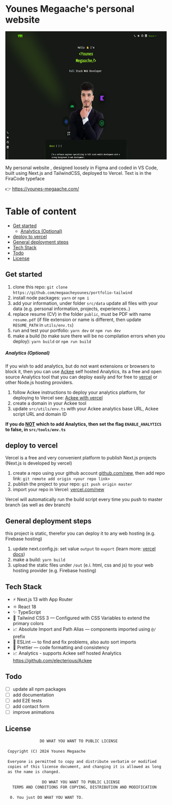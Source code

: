 # Younes Megaache's personal website

<p align="center">
<img src="public/screenshot.png" height="400"  >
</p>

My personal website , designed loosely in Figma and coded in VS Code, built using Next.js and TailwindCSS, deployed to Vercel.
Text is in the FiraCode typeface

👉 https://younes-megaache.com/

# Table of content

- [Get started](#get-started)
  - [Analytics (Optional)](#analytics-optional)
- [deploy to vercel](#deploy-to-vercel)
- [General deployment steps](#general-deployment-steps)
- [Tech Stack](#tech-stack)
- [Todo](#todo)
- [License](#license)

## Get started

1. clone this repo: `git clone https://github.com/megaacheyounes/portfolio-tailwind`
1. install node packages: `yarn` or `npm i`
1. add your information, under folder `src/data` update all files with your data (e.g. personal information, projects, experiences..)
1. replace resume (CV) in the folder `public`, must be PDF with name `resume.pdf` (if file extension or name is different, then update `RESUME_PATH` in `utils/env.ts`)
1. run and test your portfolio: `yarn dev` or `npm run dev`
1. make a build (to make sure there will be no compilation errors when you deploy): `yarn build` or `npm run build`

##### Analytics (Optional)

If you wish to add analytics, but do not want extensions or browsers to block it, then you can use [Ackee](https://github.com/electerious/Ackee) self hosted Analytics, its a free and open source Analytics tool that you can deploy easily and for free to [vercel](https://vercel.com/) or other Node.js hosting providers.

1. follow Ackee instructions to deploy your analytics platform, for deploying to Vercel see: [Ackee with vercel](https://github.com/electerious/Ackee/blob/master/docs/Get%20started.md#with-vercel)
1. create a domain in your Ackee tool
1. update `src/utils/env.ts` with your Ackee analytics base URL, Ackee script URL and domain ID

**If you do <ins>NOT</ins> which to add Analytics, then set the flag `ENABLE_ANALYTICS` to false, in `src/tools/env.ts`**

## deploy to vercel

Vercel is a free and very convenient platform to publish Next.js projects (Next.js is developed by vercel)

1. create a repo using your github account [github.com/new](https://github.com/new), then add repo link: `git remote add origin <your repo link>`
1. publish the project to your repo: `git push origin master`
1. import your repo in Vercel: [vercel.com/new](https://vercel.com/new)

Vercel will automatically run the build script every time you push to master branch (as well as dev branch)

## General deployment steps

this project is static, therefor you can deploy it to any web hosting (e.g. Firebase hosting)

1. update next.config.js: set value `output` to `export` (learn more: [vercel docs](https://nextjs.org/docs/pages/building-your-application/deploying/static-exports))
1. make a build: `yarn build`
1. upload the static files under `/out` (e.i. html, css and js) to your web hosting provider (e.g. Firebase hosting)

## Tech Stack

- ⚡️ Next.js 13 with App Router
- ⚛️ React 18
- ✨ TypeScript
- 💨 Tailwind CSS 3 — Configured with CSS Variables to extend the primary colors
- 📈 Absolute Import and Path Alias — components imported using `@/` prefix
- 📏 ESLint — to find and fix problems, also auto sort imports
- 💖 Prettier — code formatting and consistency
- 📈 Analytics - supports Ackee self hosted Analytics https://github.com/electerious/Ackee

## Todo

- [ ] update all npm packages
- [ ] add documentation
- [ ] add E2E tests
- [ ] add contact form
- [ ] improve animations

## License

```license
               DO WHAT YOU WANT TO PUBLIC LICENSE

 Copyright (C) 2024 Younes Megaache

 Everyone is permitted to copy and distribute verbatim or modified
 copies of this license document, and changing it is allowed as long
 as the name is changed.

                DO WHAT YOU WANT TO PUBLIC LICENSE
   TERMS AND CONDITIONS FOR COPYING, DISTRIBUTION AND MODIFICATION

  0. You just DO WHAT YOU WANT TO.
```
